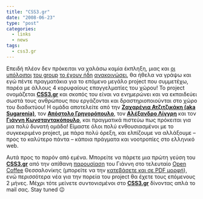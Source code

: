 ```yaml
---
title: "CSS3.gr"
date: "2008-06-23"
type: "post"
categories:
  - links
  - news
tags:
  - css3.gr
---
```


Επειδή πλέον δεν πρόκειται να χαλάσω καμία έκπληξη, μιας και [οι υπόλοιποι](http://blog.sugarenia.com/archives/web-design/css3-stay-tuned "CSS3.gr Stay tuned") [του group](http://www.webz.gr/2008/06/13/css3/ "CSS3.gr on webs.gr") [το έχουν ήδη](http://el.porcupine.gr/newspaper/comments/open-coffee-8-thessaloniki-presentations/ "CSS3.gr by Porcupine") [ανακοινώσει](http://www.digitalbox.gr/blog/?p=159 "CSS3.gr by DigitalBox"), θα ήθελα να γράψω και εγώ πέντε πραγματάκια για το επόμενο μεγάλο project που συμμετέχω, παρέα με άλλους 4 κορυφαίους επαγγελματίες του χώρου! To project ονομάζεται [**CSS3.gr**](http://css3.gr/ "CSS3.gr") και σκοπός του είναι να ενημερώνει και να εκπαιδεύει σωστά τους ανθρώπους που εργάζονται και δραστηριοποιούνται στο χώρο του διαδικτύου! Η ομάδα αποτελείτε από την [**Ζαχαρένια Ατζιτζικάκη (aka Sugarenia)**](http://blog.sugarenia.com/ "Sugar blog"), τον [**Απόστολο Γρηγορόπουλο**](http://www.digitalbox.gr/blog/ "DigitalBox blog"), τον [**Αλέξανδρο Λίγγρη**](http://www.webz.gr/ "Webz blog") και τον [**Γιάννη Κωνσταντακόπουλο**](http://el.porcupine.gr/ "Porcupine colors blog"), και πραγματικά πιστεύω πως πρόκειται για μια πολύ δυνατή ομάδα! Είμαστε όλοι πολύ ενθουσιασμένοι με το συγκεκριμένο project, με πάρα πολύ όρεξη, και ελπίζουμε να αλλάξουμε &#8211; προς το καλύτερο πάντα &#8211; κάποια πράγματα και νοοτροπίες στο ελληνικό web.

Αυτά προς το παρόν από εμένα. Μπορείτε να πάρετε μια πρώτη γεύση του [**CSS3.gr**](http://css3.gr/ "CSS3.gr") από την απίθανη [παρουσίαση](http://el.porcupine.gr/newspaper/comments/open-coffee-8-thessaloniki-presentations/ "CSS3.gr presentation") του Γιάννη στο τελευταίο [Open Coffee](http://opencoffee.gr/ "Open Coffee") Θεσσαλονίκης (μπορείτε να την [κατεβάσετε και σε PDF μορφή](http://el.porcupine.gr/silo/css3.pdf "Download CSS3.gr presentation")), ενώ περισσότερα νέα για την πορεία του project θα έχετε τους επόμενους 2 μήνες. Μέχρι τότε μείνετε συντονισμένοι στο [**CSS3.gr**](http://css3.gr/ "CSS3.gr") δίνοντας απλά το mail σας. Stay tuned 😉

